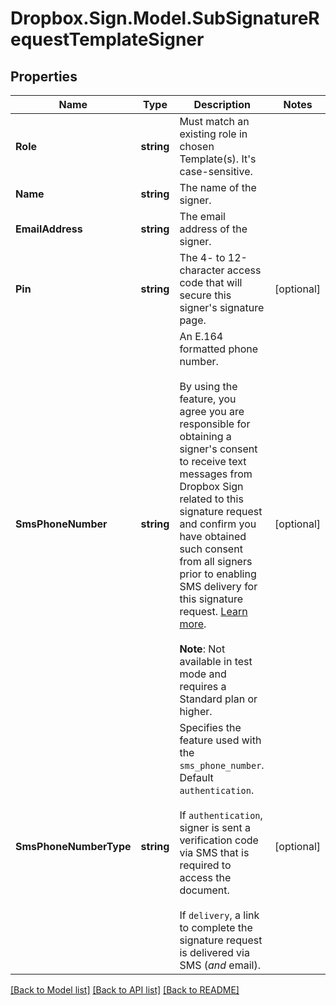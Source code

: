 # Dropbox.Sign.Model.SubSignatureRequestTemplateSigner

## Properties

Name | Type | Description | Notes
------------ | ------------- | ------------- | -------------
**Role** | **string** |  Must match an existing role in chosen Template(s). It&#39;s case-sensitive.  | 
**Name** | **string** |  The name of the signer.  | 
**EmailAddress** | **string** |  The email address of the signer.  | 
**Pin** | **string** |  The 4- to 12-character access code that will secure this signer&#39;s signature page.  | [optional] 
**SmsPhoneNumber** | **string** |  An E.164 formatted phone number.<br><br>By using the feature, you agree you are responsible for obtaining a signer&#39;s consent to receive text messages from Dropbox Sign related to this signature request and confirm you have obtained such consent from all signers prior to enabling SMS delivery for this signature request. [Learn more](https://faq.hellosign.com/hc/en-us/articles/15815316468877-Dropbox-Sign-SMS-tools-add-on).<br><br>**Note**: Not available in test mode and requires a Standard plan or higher.  | [optional] 
**SmsPhoneNumberType** | **string** |  Specifies the feature used with the `sms_phone_number`. Default `authentication`.<br><br>If `authentication`, signer is sent a verification code via SMS that is required to access the document.<br><br>If `delivery`, a link to complete the signature request is delivered via SMS (_and_ email).  | [optional] 

[[Back to Model list]](../README.md#documentation-for-models) [[Back to API list]](../README.md#documentation-for-api-endpoints) [[Back to README]](../README.md)

